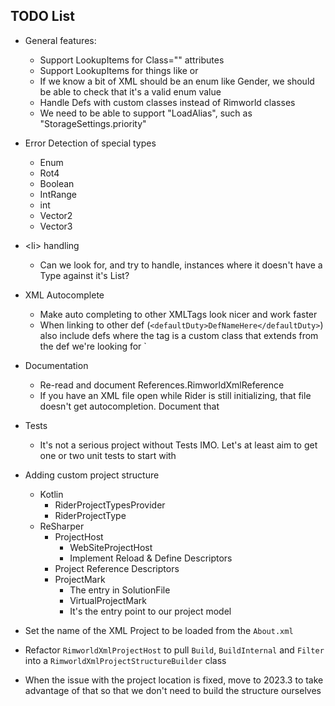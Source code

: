 ## TODO List

 * General features:
   * Support LookupItems for Class="" attributes
   * Support LookupItems for things like <thoughtWorker> or <compClass>
   * If we know a bit of XML should be an enum like Gender, we should be able to check that it's a valid enum value
   * Handle Defs with custom classes instead of Rimworld classes
   * We need to be able to support "LoadAlias", such as "StorageSettings.priority"

 * Error Detection of special types
   * Enum
   * Rot4
   * Boolean
   * IntRange
   * int
   * Vector2
   * Vector3

 * \<li> handling
   * Can we look for, and try to handle, instances where it doesn't have a Type against it's List?

 * XML Autocomplete
   * Make auto completing to other XMLTags look nicer and work faster
   * When linking to other def (`<defaultDuty>DefNameHere</defaultDuty>`) also include defs where the tag is a custom class
     that extends from the def we're looking for
`   
 * Documentation
   * Re-read and document References.RimworldXmlReference
   * If you have an XML file open while Rider is still initializing, that file doesn't get autocompletion. Document that
   
 * Tests
   * It's not a serious project without Tests IMO. Let's at least aim to get one or two unit tests to start with

 * Adding custom project structure
   * Kotlin
     * RiderProjectTypesProvider
     * RiderProjectType
   * ReSharper
     * ProjectHost
       * WebSiteProjectHost
       * Implement Reload & Define Descriptors
     * Project Reference Descriptors
     * ProjectMark
       * The entry in SolutionFile
       * VirtualProjectMark
       * It's the entry point to our project model
 * Set the name of the XML Project to be loaded from the `About.xml`
 * Refactor `RimworldXmlProjectHost` to pull `Build`, `BuildInternal` and `Filter` into a `RimworldXmlProjectStructureBuilder` class
 * When the issue with the project location is fixed, move to 2023.3 to take advantage of that so that we don't need to build the structure ourselves